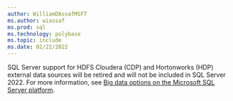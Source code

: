 ```yaml
---
author: WilliamDAssafMSFT
ms.author: wiassaf
ms.prod: sql
ms.technology: polybase
ms.topic: include
ms.date: 02/22/2022
---
```


SQL Server support for HDFS Cloudera (CDP) and Hortonworks (HDP) external data sources will be retired and will not be included in SQL Server 2022. For more information, see [Big data options on the Microsoft SQL Server platform](../big-data-cluster/big-data-options.md).